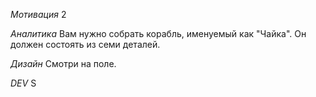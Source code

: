 *Мотивация*
2

*Аналитика*
Вам нужно собрать корабль, именуемый как "Чайка". Он должен состоять из семи деталей.

*Дизайн*
Смотри на поле.

*DEV*
S